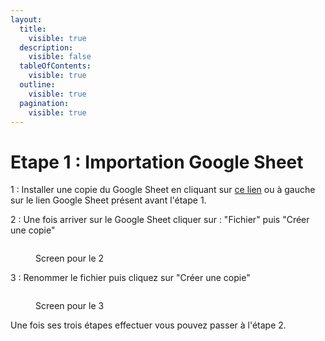 ```yaml
---
layout:
  title:
    visible: true
  description:
    visible: false
  tableOfContents:
    visible: true
  outline:
    visible: true
  pagination:
    visible: true
---
```


# Etape 1 : Importation Google Sheet

&#x20;1 : Installer une copie du Google Sheet en cliquant sur [ce lien](https://docs.google.com/spreadsheets/d/1-B\_pxVwayMUlvGfKBeyl3dS6aHEdt2pcl2iCwlKTaPU/edit?usp=sharing) ou à gauche sur le lien Google Sheet présent avant l'étape 1.

2 : Une fois arriver sur le Google Sheet cliquer sur : "Fichier" puis "Créer une copie"

<figure><img src="../.gitbook/assets/Capture d&#x27;écran 2024-02-12 102107.png" alt=""><figcaption><p>Screen pour le 2</p></figcaption></figure>

3 : Renommer le fichier puis cliquez sur "Créer une copie"

<figure><img src="../.gitbook/assets/Capture d&#x27;écran 2024-02-12 102504.png" alt=""><figcaption><p>Screen pour le 3</p></figcaption></figure>

Une fois ses trois étapes effectuer vous pouvez passer à l'étape 2.
